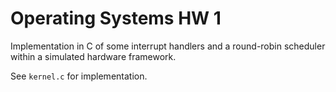 Operating Systems HW 1
=======
Implementation in C of some interrupt handlers and a round-robin scheduler within a simulated hardware framework.

See ```kernel.c``` for implementation. 

